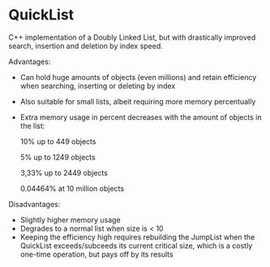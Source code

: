 # QuickList
C++ implementation of a Doubly Linked List, but with drastically improved search, insertion and deletion by index speed.

Advantages:
- Can hold huge amounts of objects (even millions) and retain efficiency when searching, inserting or deleting by index
- Also suitable for small lists, albeit requiring more memory percentually
- Extra memory usage in percent decreases with the amount of objects in the list: 

  10% up to 449 objects
  
  5% up to 1249 objects
  
  3,33% up to 2449 objects
  
  0.04464% at 10 million objects

Disadvantages:
- Slightly higher memory usage
- Degrades to a normal list when size is < 10
- Keeping the efficiency high requires rebuilding the JumpList when the QuickList exceeds/subceeds its current critical size, which is a costly one-time operation, but pays off by its results
